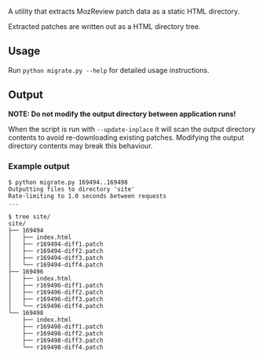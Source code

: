 A utility that extracts MozReview patch data as a static HTML directory.

Extracted patches are written out as a HTML directory tree.

## Usage

Run `python migrate.py --help` for detailed usage instructions.

## Output

**NOTE: Do not modify the output directory between application runs!**

When the script is run with `--update-inplace` it will scan the output
directory contents to avoid re-downloading existing patches.  Modifying the 
output directory contents may break this behaviour.

### Example output

```
$ python migrate.py 169494..169498
Outputting files to directory 'site'
Rate-limiting to 1.0 seconds between requests
...

$ tree site/
site/
├── 169494
│   ├── index.html
│   ├── r169494-diff1.patch
│   ├── r169494-diff2.patch
│   ├── r169494-diff3.patch
│   └── r169494-diff4.patch
├── 169496
│   ├── index.html
│   ├── r169496-diff1.patch
│   ├── r169496-diff2.patch
│   ├── r169496-diff3.patch
│   └── r169496-diff4.patch
└── 169498
    ├── index.html
    ├── r169498-diff1.patch
    ├── r169498-diff2.patch
    ├── r169498-diff3.patch
    └── r169498-diff4.patch
```
